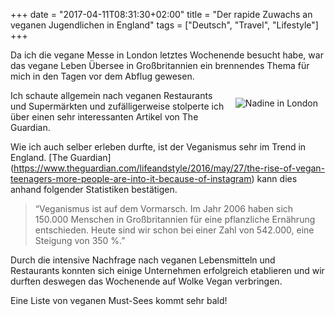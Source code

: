 +++
date = "2017-04-11T08:31:30+02:00"
title = "Der rapide Zuwachs an veganen Jugendlichen in England"
tags = ["Deutsch", "Travel", "Lifestyle"]
+++

Da ich die vegane Messe in London letztes Wochenende besucht habe, war das vegane Leben 
Übersee in Großbritannien ein brennendes Thema für mich in den Tagen vor dem Abflug gewesen.<!--more--> <div style="float:right; padding:12px;">
![Nadine in London](/posts/nadine-in-london.jpg)
</div>Ich schaute allgemein nach veganen Restaurants und Supermärkten und zufälligerweise stolperte 
ich über einen sehr interessanten Artikel von The Guardian.

Wie ich auch selber erleben durfte, ist der Veganismus sehr im Trend in England. [The Guardian] (https://www.theguardian.com/lifeandstyle/2016/may/27/the-rise-of-vegan-teenagers-more-people-are-into-it-because-of-instagram) 
kann dies anhand folgender Statistiken bestätigen.

> “Veganismus ist auf dem Vormarsch. Im Jahr 2006 haben sich 150.000 Menschen in Großbritannien für eine pflanzliche Ernährung entschieden. Heute sind wir schon bei einer Zahl von 542.000, eine Steigung von 350 %.”
	
Durch die intensive Nachfrage nach veganen Lebensmitteln und Restaurants konnten sich einige 
Unternehmen erfolgreich etablieren und wir durften deswegen das Wochenende auf Wolke Vegan verbringen.

Eine Liste von veganen Must-Sees kommt sehr bald!


